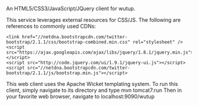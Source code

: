 An HTML5/CSS3/JavaScript/JQuery client for wutup.

This service leverages external resources for CSS/JS. The following are references to commonly used CDNs:

    <link href="//netdna.bootstrapcdn.com/twitter-bootstrap/2.1.1/css/bootstrap-combined.min.css" rel="stylesheet" />
    <script src="https://ajax.googleapis.com/ajax/libs/jquery/1.8.1/jquery.min.js"></script>
    <script src="http://code.jquery.com/ui/1.9.1/jquery-ui.js"></script>
    <script src="//netdna.bootstrapcdn.com/twitter-bootstrap/2.1.1/js/bootstrap.min.js"></script>

This web client uses the Apache Wicket templating system. To run this client, simply navigate to its directory and type mvn tomcat7:run 
Then in your favorite web browser, navigate to localhost:9090/wutup

